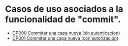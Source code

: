 # Casos de uso asociados a la funcionalidad de "commit".

* [CP000 Commitar una capa nueva (sin autenticacion)](CP000/testVC00CI00CP000.md)
* [CP001 Commitar una capa nueva (con autorizacion)](CP001/testVC00CI00CP001.md)
